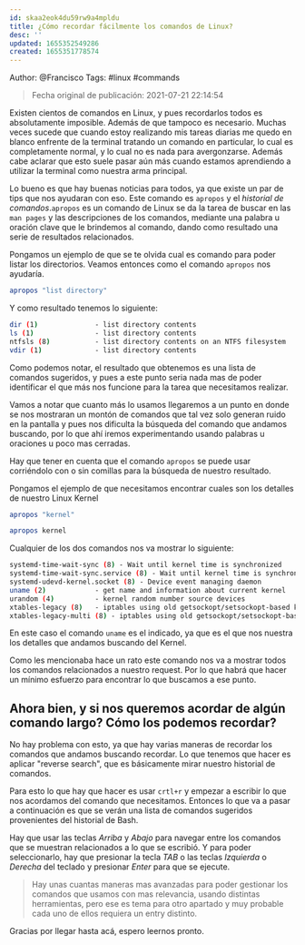 ```yaml
---
id: skaa2eok4du59rw9a4mpldu
title: ¿Cómo recordar fácilmente los comandos de Linux?
desc: ''
updated: 1655352549286
created: 1655351778574
---
```


Author: @Francisco
Tags: #linux #commands

> Fecha original de publicación: 2021-07-21 22:14:54

Existen cientos de comandos en Linux, y pues recordarlos todos es absolutamente imposible. Además de que tampoco es necesario.
Muchas veces sucede que cuando estoy realizando mis tareas diarias me quedo en blanco enfrente de la terminal tratando un comando en particular, lo cual es completamente normal, y lo cual no es nada para avergonzarse. Además cabe aclarar que esto suele pasar aún más cuando estamos aprendiendo a utilizar la terminal como nuestra arma principal.

Lo bueno es que hay buenas noticias para todos, ya que existe un par de tips que nos ayudaran con eso.
Este comando es `apropos` y el _historial de comandos_.`apropos` es un comando de Linux se da la tarea de buscar en las `man pages` y las descripciones de los comandos, mediante una palabra u oración clave que le brindemos al comando, dando como resultado una serie de resultados relacionados.

Pongamos un ejemplo de que se te olvida cual es comando para poder listar los directorios. Veamos entonces como el comando `apropos` nos ayudaría.

```bash
apropos "list directory"
```

Y como resultado tenemos lo siguiente:

```bash
dir (1)              - list directory contents
ls (1)               - list directory contents
ntfsls (8)           - list directory contents on an NTFS filesystem
vdir (1)             - list directory contents
```

Como podemos notar, el resultado que obtenemos es una lista de comandos sugeridos, y pues a este punto seria nada mas de poder identificar el que más nos funcione para la tarea que necesitamos realizar.

Vamos a notar que cuanto más lo usamos llegaremos a un punto en donde se nos mostraran un montón de comandos que tal vez solo generan ruido en la pantalla y pues nos dificulta la búsqueda del comando que andamos buscando, por lo que ahí iremos experimentando usando palabras u oraciones u poco mas cerradas.

Hay que tener en cuenta que el comando `apropos` se puede usar corriéndolo con o sin comillas para la búsqueda de nuestro resultado.

Pongamos el ejemplo de que necesitamos encontrar cuales son los detalles de nuestro Linux Kernel

```bash
apropos "kernel"
```

```bash
apropos kernel
```

Cualquier de los dos comandos nos va mostrar lo siguiente:

```bash
systemd-time-wait-sync (8) - Wait until kernel time is synchronized
systemd-time-wait-sync.service (8) - Wait until kernel time is synchronized
systemd-udevd-kernel.socket (8) - Device event managing daemon
uname (2)            - get name and information about current kernel
urandom (4)          - kernel random number source devices
xtables-legacy (8)   - iptables using old getsockopt/setsockopt-based kernel api
xtables-legacy-multi (8) - iptables using old getsockopt/setsockopt-based kernel api
```

En este caso el comando `uname` es el indicado, ya que es el que nos nuestra los detalles que andamos buscando del Kernel.

Como les mencionaba hace un rato este comando nos va a mostrar todos los comandos relacionados a nuestro request. Por lo que habrá que hacer un mínimo esfuerzo para encontrar lo que buscamos a ese punto.

## Ahora bien, y si nos queremos acordar de algún comando largo? Cómo los podemos recordar?

No hay problema con esto, ya que hay varias maneras de recordar los comandos que andamos buscando recordar. Lo que tenemos que hacer es aplicar "reverse search", que es básicamente mirar nuestro historial de comandos.

Para esto lo que hay que hacer es usar `crtl+r` y empezar a escribir lo que nos acordamos del comando que necesitamos.
Entonces lo que va a pasar a continuación es que se verán una lista de comandos sugeridos provenientes del historial de Bash.

Hay que usar las teclas _Arriba_ y _Abajo_ para navegar entre los comandos que se muestran relacionados a lo que se escribió. Y para poder seleccionarlo, hay que presionar la tecla _TAB_ o las teclas _Izquierda_ o _Derecha_ del teclado y presionar _Enter_ para que se ejecute.

> Hay unas cuantas maneras mas avanzadas para poder gestionar los comandos que usamos con mas relevancia, usando distintas herramientas, pero ese es tema para otro apartado y muy probable cada uno de ellos requiera un entry distinto.

Gracias por llegar hasta acá, espero leernos pronto.

